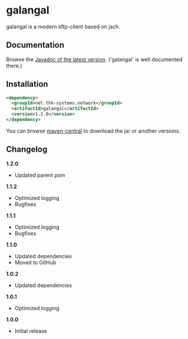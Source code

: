 # galangal

galangal is a modern sftp-client based on jsch. 


## Documentation

Browse the [Javadoc of the latest version](http://www.thk-systems.de/content/oss/javadoc/galangal/current/index.html). ('galangal' is well documented there.)


## Installation

```xml
<dependency>
  <groupId>net.thk-systems.network</groupId>
  <artifactId>galangal</artifactId>
  <version>1.2.0</version>
</dependency>
```
You can browse [maven-central](http://search.maven.org/#artifactdetails|net.thk-systems.network|galangal|1.2.0|jar) to download the jar or another versions.


## Changelog

**1.2.0**

* Updated parent pom

**1.1.2**

* Optimized logging
* Bugfixes

**1.1.1**

* Optimized logging
* Bugfixes

**1.1.0**

* Updated dependencies
* Moved to GitHub

**1.0.2**

* Updated dependencies

**1.0.1**

* Optimized logging

**1.0.0**

* Initial release
